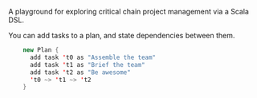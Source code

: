 A playground for exploring critical chain project management
via a Scala DSL.

You can add tasks to a plan, and state dependencies between them.

```scala
    new Plan {
      add task 't0 as "Assemble the team"
      add task 't1 as "Brief the team"
      add task 't2 as "Be awesome"
      't0 ~> 't1 ~> 't2
    }
```